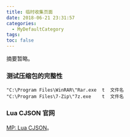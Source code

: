 ```yaml
---
title: 临时收集页面
date: 2018-06-21 23:31:57
categories:
  - MyDefaultCategory
tags:
toc: false
---
```

摘要暂略。
<!-- more -->

### 测试压缩包的完整性
```
"C:\Program Files\WinRAR\"Rar.exe  t  文件名
"C:\Program Files\7-Zip\"7z.exe    t  文件名
```

### Lua CJSON 官网
[MP: Lua CJSON](https://www.kyne.com.au/~mark/software/lua-cjson.php)。  
